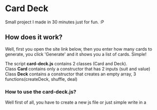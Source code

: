 # Card Deck
 
Small project I made in 30 minutes just for fun. :P

## How does it work?
Well, first you open the site link below, then you enter how many cards to generate, you click 'Generate' and it shows you a list of cards. Simple!

The script **card-deck.js** contains 2 classes (Card and Deck).  
Class **Card** contains only a constructor that has 2 inputs (suit and value)  
Class **Deck** contains a constructor that creates an empty array, 3 functions(createDeck, shuffle, deal)  

### How to use the card-deck.js?

Well first of all, you have to create a new js file or just simple write in a <script> tag.

```javascript
var deck = new Deck(); // Creates an empty deck;
var num = 4;
deck.createDeck(suits, values); // Takes from the arrays 'suits' and 'values' from card-deck.js and creates an array of cards (52)
deck.shuffle(); // Shuffles the deck once. To shuffle it more than once you can use 'deck.shuffleDeck(num)'
var cards = deck.deal(num); // 'num' is a variable and should take an integer (1 <= num <= 52)
// Print out the dealt cards
for(var i = 0; i < cards.length; i++)
    console.log(cards[i].value + ' of ' + cards[i].suit);

```

### Known bugs:
- The site is not optimized very well for mobile and etc.. 
 
Link to website:
